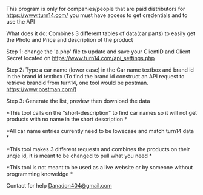 This program is only for companies/people that are paid distributors for https://www.turn14.com/ you must have access to get credentials and to use the API

What does it do: Combines 3 different tables of data(car parts) to easily get the Photo and Price and description of the product

Step 1: change the 'a.php' file to update and save your ClientID and Client Secret located on https://www.turn14.com/api_settings.php

Step 2: Type a car name (lower case) in the Car name textbox and brand id in the brand id textbox (To find the brand id construct an API request to retrieve brandid from turn14, one tool would be postman. https://www.postman.com/)

Step 3: Generate the list, preview then download the data

*This tool calls on the "short-description" to find car names so it will not get products with no name in the short description *

*All car name entries currently need to be lowecase and match turn14 data *

*This tool makes 3 different requests and combines the products on their unqie id, it is meant to be changed to pull what you need *

*This tool is not meant to be used as a live website or by someone without programming knoweldge *




Contact for help Danadon404@gmail.com

